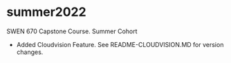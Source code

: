 # summer2022
SWEN 670 Capstone Course. Summer Cohort

- Added Cloudvision Feature. See README-CLOUDVISION.MD for version changes.
